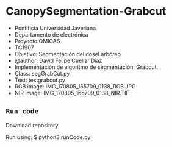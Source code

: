 # CanopySegmentation-Grabcut
- Pontificia Universidad Javeriana
- Departamento de electrónica
- Proyecto OMICAS
- TG1907
- Objetivo: Segmentación del dosel arbóreo
- @author: David Felipe Cuellar Diaz
- Implementación de algoritmo de segmentación: Grabcut.
- Class: segGrabCut.py
- Test: testgrabcut.py
- RGB image: IMG_170805_165709_0138_RGB.JPG
- NIR image: IMG_170805_165709_0138_NIR.TIF

## `Run code`
Download repository

Run using:
$ python3 runCode.py
